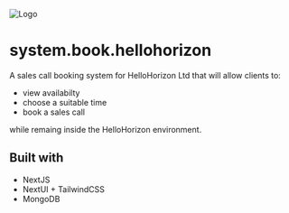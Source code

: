 
![Logo](https://hellohorizon.uk/wp-content/uploads/2024/05/Side-Icon-Logo.png)



# system.book.hellohorizon
A sales call booking system for HelloHorizon Ltd that will allow clients to: 
- view availabilty
- choose a suitable time
- book a sales call

while remaing inside the HelloHorizon environment.

## Built with
- NextJS
- NextUI + TailwindCSS
- MongoDB
